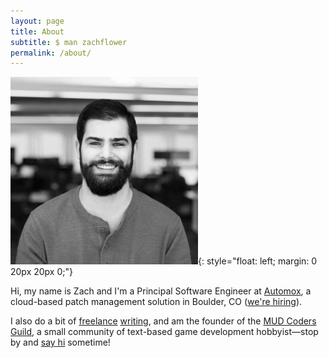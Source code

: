 ```yaml
---
layout: page
title: About
subtitle: $ man zachflower
permalink: /about/
---
```


![Zachary Flower](/assets/avatar.jpg){: style="float: left; margin: 0 20px 20px 0;"}

Hi, my name is Zach and I'm a Principal Software Engineer at [Automox](https://www.automox.com/), a cloud-based patch management solution in Boulder, CO ([we're hiring](https://www.automox.com/careers)).

I also do a bit of [freelance](https://fixate.io/meet-the-practitioner-zach-keep-it-simple-flower/) [writing](https://www.techtarget.com/contributor/Zachary-Flower), and am the founder of the [MUD Coders Guild](https://mudcoders.com/), a small community of text-based game development hobbyist—stop by and [say hi](https://slack.mudcoders.com/) sometime!